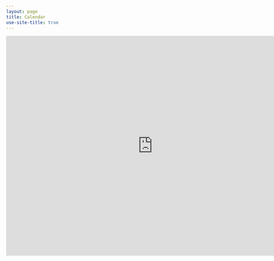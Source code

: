 ```yaml
---
layout: page
title: Calendar
use-site-title: true
---
```


<iframe src="https://calendar.google.com/calendar/embed?src=manu.awasthi%40ashoka.edu.in&ctz=Asia%2FKolkata" style="border: 0" width="800" height="600" frameborder="0" scrolling="no"></iframe>